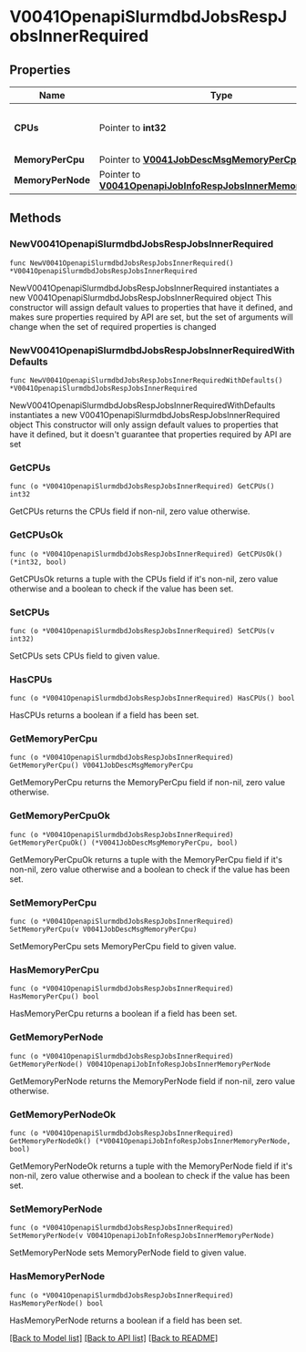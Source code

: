 # V0041OpenapiSlurmdbdJobsRespJobsInnerRequired

## Properties

Name | Type | Description | Notes
------------ | ------------- | ------------- | -------------
**CPUs** | Pointer to **int32** | Minimum number of CPUs required | [optional] 
**MemoryPerCpu** | Pointer to [**V0041JobDescMsgMemoryPerCpu**](V0041JobDescMsgMemoryPerCpu.md) |  | [optional] 
**MemoryPerNode** | Pointer to [**V0041OpenapiJobInfoRespJobsInnerMemoryPerNode**](V0041OpenapiJobInfoRespJobsInnerMemoryPerNode.md) |  | [optional] 

## Methods

### NewV0041OpenapiSlurmdbdJobsRespJobsInnerRequired

`func NewV0041OpenapiSlurmdbdJobsRespJobsInnerRequired() *V0041OpenapiSlurmdbdJobsRespJobsInnerRequired`

NewV0041OpenapiSlurmdbdJobsRespJobsInnerRequired instantiates a new V0041OpenapiSlurmdbdJobsRespJobsInnerRequired object
This constructor will assign default values to properties that have it defined,
and makes sure properties required by API are set, but the set of arguments
will change when the set of required properties is changed

### NewV0041OpenapiSlurmdbdJobsRespJobsInnerRequiredWithDefaults

`func NewV0041OpenapiSlurmdbdJobsRespJobsInnerRequiredWithDefaults() *V0041OpenapiSlurmdbdJobsRespJobsInnerRequired`

NewV0041OpenapiSlurmdbdJobsRespJobsInnerRequiredWithDefaults instantiates a new V0041OpenapiSlurmdbdJobsRespJobsInnerRequired object
This constructor will only assign default values to properties that have it defined,
but it doesn't guarantee that properties required by API are set

### GetCPUs

`func (o *V0041OpenapiSlurmdbdJobsRespJobsInnerRequired) GetCPUs() int32`

GetCPUs returns the CPUs field if non-nil, zero value otherwise.

### GetCPUsOk

`func (o *V0041OpenapiSlurmdbdJobsRespJobsInnerRequired) GetCPUsOk() (*int32, bool)`

GetCPUsOk returns a tuple with the CPUs field if it's non-nil, zero value otherwise
and a boolean to check if the value has been set.

### SetCPUs

`func (o *V0041OpenapiSlurmdbdJobsRespJobsInnerRequired) SetCPUs(v int32)`

SetCPUs sets CPUs field to given value.

### HasCPUs

`func (o *V0041OpenapiSlurmdbdJobsRespJobsInnerRequired) HasCPUs() bool`

HasCPUs returns a boolean if a field has been set.

### GetMemoryPerCpu

`func (o *V0041OpenapiSlurmdbdJobsRespJobsInnerRequired) GetMemoryPerCpu() V0041JobDescMsgMemoryPerCpu`

GetMemoryPerCpu returns the MemoryPerCpu field if non-nil, zero value otherwise.

### GetMemoryPerCpuOk

`func (o *V0041OpenapiSlurmdbdJobsRespJobsInnerRequired) GetMemoryPerCpuOk() (*V0041JobDescMsgMemoryPerCpu, bool)`

GetMemoryPerCpuOk returns a tuple with the MemoryPerCpu field if it's non-nil, zero value otherwise
and a boolean to check if the value has been set.

### SetMemoryPerCpu

`func (o *V0041OpenapiSlurmdbdJobsRespJobsInnerRequired) SetMemoryPerCpu(v V0041JobDescMsgMemoryPerCpu)`

SetMemoryPerCpu sets MemoryPerCpu field to given value.

### HasMemoryPerCpu

`func (o *V0041OpenapiSlurmdbdJobsRespJobsInnerRequired) HasMemoryPerCpu() bool`

HasMemoryPerCpu returns a boolean if a field has been set.

### GetMemoryPerNode

`func (o *V0041OpenapiSlurmdbdJobsRespJobsInnerRequired) GetMemoryPerNode() V0041OpenapiJobInfoRespJobsInnerMemoryPerNode`

GetMemoryPerNode returns the MemoryPerNode field if non-nil, zero value otherwise.

### GetMemoryPerNodeOk

`func (o *V0041OpenapiSlurmdbdJobsRespJobsInnerRequired) GetMemoryPerNodeOk() (*V0041OpenapiJobInfoRespJobsInnerMemoryPerNode, bool)`

GetMemoryPerNodeOk returns a tuple with the MemoryPerNode field if it's non-nil, zero value otherwise
and a boolean to check if the value has been set.

### SetMemoryPerNode

`func (o *V0041OpenapiSlurmdbdJobsRespJobsInnerRequired) SetMemoryPerNode(v V0041OpenapiJobInfoRespJobsInnerMemoryPerNode)`

SetMemoryPerNode sets MemoryPerNode field to given value.

### HasMemoryPerNode

`func (o *V0041OpenapiSlurmdbdJobsRespJobsInnerRequired) HasMemoryPerNode() bool`

HasMemoryPerNode returns a boolean if a field has been set.


[[Back to Model list]](../README.md#documentation-for-models) [[Back to API list]](../README.md#documentation-for-api-endpoints) [[Back to README]](../README.md)


